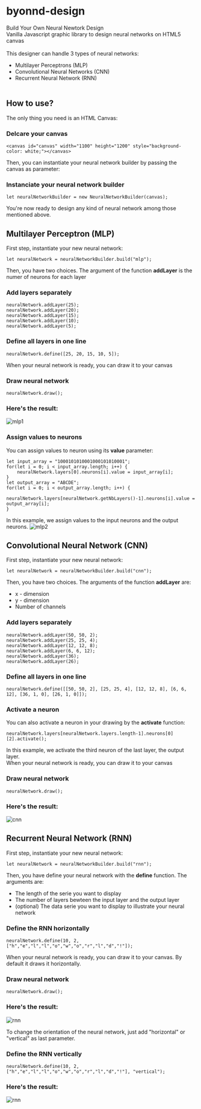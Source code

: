 # byonnd-design

Build Your Own Neural Newtork Design<br/>
Vanilla Javascript graphic library to design neural networks on HTML5 canvas<br/><br/>
This designer can handle 3 types of neural networks:
* Multilayer Perceptrons (MLP)
* Convolutional Neural Networks (CNN)
* Recurrent Neural Network (RNN)
<br/><br/>

## How to use?
The only thing you need is an HTML Canvas:

### Delcare your canvas

```
<canvas id="canvas" width="1100" height="1200" style="background-color: white;"></canvas>
```
Then, you can instantiate your neural network builder by passing the canvas as parameter:

### Instanciate your neural network builder

```
let neuralNetworkBuilder = new NeuralNetworkBuilder(canvas);
```
You're now ready to design any kind of neural network among those mentioned above.


## Multilayer Perceptron (MLP)
First step, instantiate your new neural network:
```
let neuralNetwork = neuralNetworkBuilder.build("mlp");
```
Then, you have two choices. The argument of the function **addLayer** is the numer of neurons for each layer

### Add layers separately
```
neuralNetwork.addLayer(25);
neuralNetwork.addLayer(20);
neuralNetwork.addLayer(15);
neuralNetwork.addLayer(10);
neuralNetwork.addLayer(5);
```
### Define all layers in one line
```
neuralNetwork.define([25, 20, 15, 10, 5]);
```
When your neural network is ready, you can draw it to your canvas
### Draw neural network
```
neuralNetwork.draw();
```
### Here's the result:
![mlp1](http://sebferrer.fr/byonndimgs/mlp1.png)
### Assign values to neurons
You can assign values to neuron using its **value** parameter:

```
let input_array = "1000101010001000101010001";
for(let i = 0; i < input_array.length; i++) {
    neuralNetwork.layers[0].neurons[i].value = input_array[i];
}
let output_array = "ABCDE";
for(let i = 0; i < output_array.length; i++) {
    neuralNetwork.layers[neuralNetwork.getNbLayers()-1].neurons[i].value = output_array[i];
}
```
In this example, we assign values to the input neurons and the output neurons.
![mlp2](http://sebferrer.fr/byonndimgs/mlp2.png)
## Convolutional Neural Network (CNN)
First step, instantiate your new neural network:
```
let neuralNetwork = neuralNetworkBuilder.build("cnn");
```
Then, you have two choices. The arguments of the function **addLayer** are:
* x - dimension
* y - dimension
* Number of channels

### Add layers separately
```
neuralNetwork.addLayer(50, 50, 2);
neuralNetwork.addLayer(25, 25, 4);
neuralNetwork.addLayer(12, 12, 8);
neuralNetwork.addLayer(6, 6, 12);
neuralNetwork.addLayer(36);
neuralNetwork.addLayer(26);
```
### Define all layers in one line
```
neuralNetwork.define([[50, 50, 2], [25, 25, 4], [12, 12, 8], [6, 6, 12], [36, 1, 0], [26, 1, 0]]);
```
### Activate a neuron
You can also activate a neuron in your drawing by the **activate** function:
```
neuralNetwork.layers[neuralNetwork.layers.length-1].neurons[0][2].activate();
```
In this example, we activate the third neuron of the last layer, the output layer.<br/>
When your neural network is ready, you can draw it to your canvas

### Draw neural network
```
neuralNetwork.draw();
```
### Here's the result:
![cnn](http://sebferrer.fr/byonndimgs/cnn1.png)

## Recurrent Neural Network (RNN)
First step, instantiate your new neural network:
```
let neuralNetwork = neuralNetworkBuilder.build("rnn");
```
Then, you have define your neural network with the **define** function. The arguments are:
* The length of the serie you want to display
* The number of layers bewteen the input layer and the output layer
* (optional) The data serie you want to display to illustrate your neural network

### Define the RNN horizontally
```
neuralNetwork.define(10, 2, ["h","e","l","l","o","w","o","r","l","d","!"]);
```
When your neural network is ready, you can draw it to your canvas. By default it draws it horizontally.
### Draw neural network
```
neuralNetwork.draw();
```
### Here's the result:
![rnn](http://sebferrer.fr/byonndimgs/rnn1.png)

To change the orientation of the neural network, just add "horizontal" or "vertical" as last parameter.
### Define the RNN vertically
```
neuralNetwork.define(10, 2, ["h","e","l","l","o","w","o","r","l","d","!"], "vertical");
````
### Here's the result:
![rnn](http://sebferrer.fr/byonndimgs/rnn2.png)